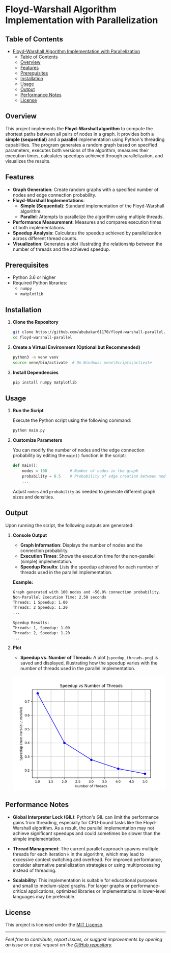 # Floyd-Warshall Algorithm Implementation with Parallelization

## Table of Contents
- [Floyd-Warshall Algorithm Implementation with Parallelization](#floyd-warshall-algorithm-implementation-with-parallelization)
  - [Table of Contents](#table-of-contents)
  - [Overview](#overview)
  - [Features](#features)
  - [Prerequisites](#prerequisites)
  - [Installation](#installation)
  - [Usage](#usage)
  - [Output](#output)
  - [Performance Notes](#performance-notes)
  - [License](#license)

## Overview

This project implements the **Floyd-Warshall algorithm** to compute the shortest paths between all pairs of nodes in a graph. It provides both a **simple (sequential)** and a **parallel** implementation using Python's threading capabilities. The program generates a random graph based on specified parameters, executes both versions of the algorithm, measures their execution times, calculates speedups achieved through parallelization, and visualizes the results.

## Features

- **Graph Generation**: Create random graphs with a specified number of nodes and edge connection probability.
- **Floyd-Warshall Implementations**:
  - **Simple (Sequential)**: Standard implementation of the Floyd-Warshall algorithm.
  - **Parallel**: Attempts to parallelize the algorithm using multiple threads.
- **Performance Measurement**: Measures and compares execution times of both implementations.
- **Speedup Analysis**: Calculates the speedup achieved by parallelization across different thread counts.
- **Visualization**: Generates a plot illustrating the relationship between the number of threads and the achieved speedup.

## Prerequisites

- Python 3.6 or higher
- Required Python libraries:
  - `numpy`
  - `matplotlib`

## Installation

1. **Clone the Repository**

   ```bash
   git clone https://github.com/abubakar61170/floyd-warshall-parallel.git
   cd floyd-warshall-parallel
   ```

2. **Create a Virtual Environment (Optional but Recommended)**

   ```bash
   python3 -m venv venv
   source venv/bin/activate  # On Windows: venv\Scripts\activate
   ```

3. **Install Dependencies**

   ```bash
   pip install numpy matplotlib
   ```

## Usage

1. **Run the Script**

   Execute the Python script using the following command:

   ```bash
   python main.py
   ```

2. **Customize Parameters**

   You can modify the number of nodes and the edge connection probability by editing the `main()` function in the script:

   ```python
   def main():
       nodes = 100          # Number of nodes in the graph
       probability = 0.5    # Probability of edge creation between nodes
       ...
   ```

   Adjust `nodes` and `probability` as needed to generate different graph sizes and densities.

## Output

Upon running the script, the following outputs are generated:

1. **Console Output**

   - **Graph Information**: Displays the number of nodes and the connection probability.
   - **Execution Times**: Shows the execution time for the non-parallel (simple) implementation.
   - **Speedup Results**: Lists the speedup achieved for each number of threads used in the parallel implementation.

   **Example:**
   ```
   Graph generated with 100 nodes and ~50.0% connection probability.
   Non-Parallel Execution Time: 2.50 seconds
   Threads: 1 Speedup: 1.00
   Threads: 2 Speedup: 1.20
   ...
   
   Speedup Results:
   Threads: 1, Speedup: 1.00
   Threads: 2, Speedup: 1.20
   ...
   ```

2. **Plot**

   - **Speedup vs. Number of Threads**: A plot (`speedup_threads.png`) is saved and displayed, illustrating how the speedup varies with the number of threads used in the parallel implementation.

   ![Speedup vs Number of Threads](speedup_threads.png)

## Performance Notes

- **Global Interpreter Lock (GIL)**: Python's GIL can limit the performance gains from threading, especially for CPU-bound tasks like the Floyd-Warshall algorithm. As a result, the parallel implementation may not achieve significant speedups and could sometimes be slower than the simple implementation.
  
- **Thread Management**: The current parallel approach spawns multiple threads for each iteration `k` in the algorithm, which may lead to excessive context switching and overhead. For improved performance, consider alternative parallelization strategies or using multiprocessing instead of threading.

- **Scalability**: This implementation is suitable for educational purposes and small to medium-sized graphs. For larger graphs or performance-critical applications, optimized libraries or implementations in lower-level languages may be preferable.

## License

This project is licensed under the [MIT License](LICENSE).

---

*Feel free to contribute, report issues, or suggest improvements by opening an issue or a pull request on the [GitHub repository](https://github.com/abubakar61170/floyd-warshall-parallel).*

